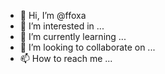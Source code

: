 - 👋 Hi, I’m @ffoxa
- 👀 I’m interested in ...
- 🌱 I’m currently learning ...
- 💞️ I’m looking to collaborate on ...
- 📫 How to reach me ...

<!---
ffoxa/ffoxa is a ✨ special ✨ repository because its `README.md` (this file) appears on your GitHub profile.
You can click the Preview link to take a look at your changes.
--->
